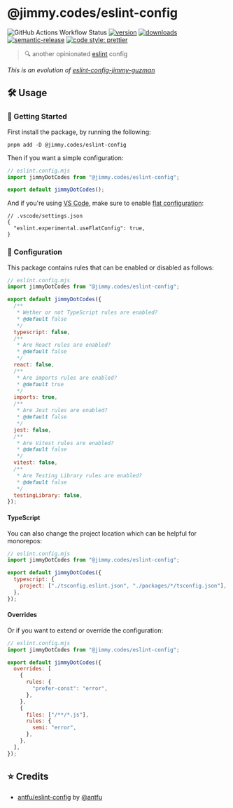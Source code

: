 # @jimmy.codes/eslint-config

![GitHub Actions Workflow Status](https://img.shields.io/github/actions/workflow/status/jimmy-guzman/eslint-config/cd.yml?style=flat-square&logo=github-actions)
[![version](https://img.shields.io/npm/v/@jimmy.codes/eslint-config.svg?logo=npm&style=flat-square)](https://www.npmjs.com/package/@jimmy.codes/eslint-config)
[![downloads](https://img.shields.io/npm/dm/@jimmy.codes/eslint-config.svg?logo=npm&style=flat-square)](http://www.npmtrends.com/@jimmy.codes/eslint-config)
[![semantic-release](https://img.shields.io/badge/%20%20%F0%9F%93%A6%F0%9F%9A%80-semantic--release-e10079.svg?style=flat-square)](https://semantic-release.gitbook.io/semantic-release)
[![code style: prettier](https://img.shields.io/badge/code_style-prettier-ff69b4.svg?style=flat-square&logo=prettier)](https://github.com/prettier/prettier)

> 🔍 another opinionated [eslint](https://eslint.org) config

_This is an evolution of [eslint-config-jimmy-guzman](https://github.com/jimmy-guzman/eslint-config-jimmy-guzman)_

## 🛠️ Usage

### 🔨 Getting Started

First install the package, by running the following:

```
pnpm add -D @jimmy.codes/eslint-config
```

Then if you want a simple configuration:

```js
// eslint.config.mjs
import jimmyDotCodes from "@jimmy.codes/eslint-config";

export default jimmyDotCodes();
```

And if you're using [VS Code](https://code.visualstudio.com), make sure to enable [flat configuration](https://eslint.org/docs/v8.x/use/configure/configuration-files-new):

```jsonc
// .vscode/settings.json
{
  "eslint.experimental.useFlatConfig": true,
}
```

### 🔧 Configuration

This package contains rules that can be enabled or disabled as follows:

```js
// eslint.config.mjs
import jimmyDotCodes from "@jimmy.codes/eslint-config";

export default jimmyDotCodes({
  /**
   * Wether or not TypeScript rules are enabled?
   * @default false
   */
  typescript: false,
  /**
   * Are React rules are enabled?
   * @default false
   */
  react: false,
  /**
   * Are imports rules are enabled?
   * @default true
   */
  imports: true,
  /**
   * Are Jest rules are enabled?
   * @default false
   */
  jest: false,
  /**
   * Are Vitest rules are enabled?
   * @default false
   */
  vitest: false,
  /**
   * Are Testing Library rules are enabled?
   * @default false
   */
  testingLibrary: false,
});
```

#### TypeScript

You can also change the project location which can be helpful for monorepos:

```js
// eslint.config.mjs
import jimmyDotCodes from "@jimmy.codes/eslint-config";

export default jimmyDotCodes({
  typescript: {
    project: ["./tsconfig.eslint.json", "./packages/*/tsconfig.json"],
  },
});
```

#### Overrides

Or if you want to extend or override the configuration:

```js
// eslint.config.mjs
import jimmyDotCodes from "@jimmy.codes/eslint-config";

export default jimmyDotCodes({
  overrides: [
    {
      rules: {
        "prefer-const": "error",
      },
    },
    {
      files: ["/**/*.js"],
      rules: {
        semi: "error",
      },
    },
  ],
});
```

## ⭐️ Credits

- [antfu/eslint-config](https://github.com/antfu/eslint-config) by [@antfu](https://antfu.me/)

